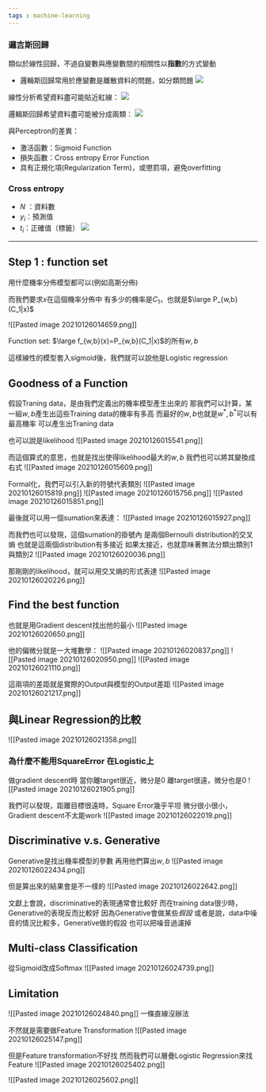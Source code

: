 ```yaml
---
tags : machine-learning
---
```

### 邏吉斯回歸
類似於線性回歸，不過自變數與應變數間的相關性以**指數**的方式變動
* 邏輯斯回歸常用於應變數是離散資料的問題，如分類問題
![](https://i.imgur.com/2NUEYuz.png)

線性分析希望資料盡可能貼近紅線：
![](https://i.imgur.com/aDnH74b.png)

邏輯斯回歸希望資料盡可能被分成兩類：
![](https://i.imgur.com/p3Lu6EH.png)

與Perceptron的差異：
* 激活函數：Sigmoid Function
* 損失函數：Cross entropy Error Function
* 具有正規化項(Regularization Term)，或懲罰項，避免overfitting

### Cross entropy
* $N$ ：資料數
* $y_i$：預測值
* $t_i$：正確值（標籤）
![](https://i.imgur.com/5mycRvf.png)


---

## Step 1 : function set
用什麼機率分佈模型都可以(例如高斯分佈)

而我們要求$x$在這個機率分佈中
有多少的機率是$C_1$，也就是$\large P_{w,b}(C_1|x)$

![[Pasted image 20210126014659.png]]

Function set:
$\large f_{w,b}(x)=P_{w,b}(C_1|x)$的所有$w,b$

這樣線性的模型套入sigmoid後，我們就可以說他是Logistic regression

## Goodness of a Function
假設Traning data，是由我們定義出的機率模型產生出來的
那我們可以計算，某一組$w,b$產生出這些Training data的機率有多高
而最好的$w,b$也就是$w^*,b^*$可以有最高機率
可以產生出Traning data

也可以說是likelihood
![[Pasted image 20210126015541.png]]

而這個算式的意思，也就是找出使得likelihood最大的$w,b$
我們也可以將其變換成右式
![[Pasted image 20210126015609.png]]

Formal化，我們可以引入新的符號代表類別
![[Pasted image 20210126015819.png]]
![[Pasted image 20210126015756.png]]
![[Pasted image 20210126015851.png]]

最後就可以用一個sumation來表達：
![[Pasted image 20210126015927.png]]

而我們也可以發現，這個sumation的掛號內
是兩個Bernoulli distribution的交叉熵
也就是這兩個distribution有多接近
如果太接近，也就意味著無法分類出類別1與類別2
![[Pasted image 20210126020036.png]]

那剛剛的likelihood，就可以用交叉熵的形式表達
![[Pasted image 20210126020226.png]]

## Find the best function
也就是用Gradient descent找出他的最小
![[Pasted image 20210126020650.png]]

他的偏微分就是一大堆數學：
![[Pasted image 20210126020837.png]]
![[Pasted image 20210126020950.png]]
![[Pasted image 20210126021110.png]]

這兩項的差距就是實際的Output與模型的Output差距
![[Pasted image 20210126021217.png]]
## 與Linear Regression的比較

![[Pasted image 20210126021358.png]]

### 為什麼不能用SquareError 在Logistic上
做gradient descent時
當你離target很近，微分是0
離target很遠，微分也是0
![[Pasted image 20210126021905.png]]

我們可以發現，距離目標很遠時，Square Error幾乎平坦
微分很小很小，Gradient descent不太能work
![[Pasted image 20210126022019.png]]

## Discriminative v.s. Generative

Generative是找出機率模型的參數
再用他們算出$w,b$
![[Pasted image 20210126022434.png]]

但是算出來的結果會是不一樣的
![[Pasted image 20210126022642.png]]

文獻上會說，discriminative的表現通常會比較好
而在training data很少時，Generative的表現反而比較好
因為Generative會做某些*假設*
或者是說，data中噪音的情況比較多，Generative做的假設
也可以把噪音過濾掉

## Multi-class Classification
從Sigmoid改成Softmax
![[Pasted image 20210126024739.png]]

## Limitation
![[Pasted image 20210126024840.png]]
一條直線沒辦法

不然就是需要做Feature Transformation
![[Pasted image 20210126025147.png]]

但是Feature transformation不好找
然而我們可以層疊Logistic Regression來找Feature
![[Pasted image 20210126025402.png]]

![[Pasted image 20210126025602.png]]